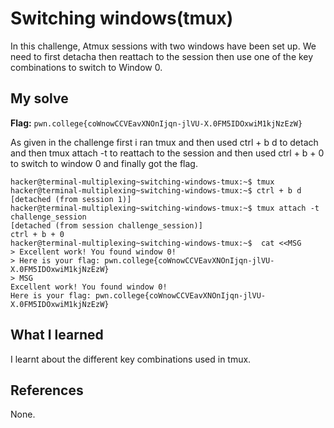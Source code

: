 # Switching windows(tmux)

In this challenge, Atmux sessions with two windows have been set up. We need to first detacha then reattach to the session 
then use one of the key combinations to switch to Window 0.

## My solve
**Flag:** `pwn.college{coWnowCCVEavXNOnIjqn-jlVU-X.0FM5IDOxwiM1kjNzEzW}`

As given in the challenge first i ran tmux and then used ctrl + b d to detach and then tmux attach -t to reattach to the session
and then used ctrl + b + 0 to switch to window 0 and finally got the flag.

```
hacker@terminal-multiplexing~switching-windows-tmux:~$ tmux
hacker@terminal-multiplexing~switching-windows-tmux:~$ ctrl + b d
[detached (from session 1)]
hacker@terminal-multiplexing~switching-windows-tmux:~$ tmux attach -t challenge_session
[detached (from session challenge_session)]
ctrl + b + 0
hacker@terminal-multiplexing~switching-windows-tmux:~$  cat <<MSG
> Excellent work! You found window 0!
> Here is your flag: pwn.college{coWnowCCVEavXNOnIjqn-jlVU-X.0FM5IDOxwiM1kjNzEzW}
> MSG
Excellent work! You found window 0!
Here is your flag: pwn.college{coWnowCCVEavXNOnIjqn-jlVU-X.0FM5IDOxwiM1kjNzEzW}
```

## What I learned

I learnt about the different key combinations used in tmux.

## References 
None.
